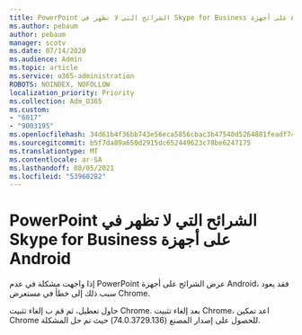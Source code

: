 ```yaml
---
title: PowerPoint الشرائح التي لا تظهر في Skype for Business على أجهزة Android
ms.author: pebaum
author: pebaum
manager: scotv
ms.date: 07/14/2020
ms.audience: Admin
ms.topic: article
ms.service: o365-administration
ROBOTS: NOINDEX, NOFOLLOW
localization_priority: Priority
ms.collection: Adm_O365
ms.custom:
- "6017"
- "9003195"
ms.openlocfilehash: 34d61b4f36bb743e56eca5856cbac3b47540d5264881feadf74fe20bf88d64b8
ms.sourcegitcommit: b5f7da89a650d2915dc652449623c78be6247175
ms.translationtype: MT
ms.contentlocale: ar-SA
ms.lasthandoff: 08/05/2021
ms.locfileid: "53960282"
---
```

# <a name="powerpoint-slides-not-showing-in-skype-for-business-on-android-devices"></a>PowerPoint الشرائح التي لا تظهر في Skype for Business على أجهزة Android

إذا واجهت مشكلة في عدم PowerPoint عرض الشرائح على أجهزة Android، فقد يعود سبب ذلك إلى خطأ في مستعرض Chrome.

حاول تعطيل، ثم قم ب إلغاء تثبيت Chrome. بعد إلغاء تثبيت Chrome، اعد تمكين Chrome للحصول على إصدار المصنع (74.0.3729.136) حيث تم حل المشكلة.